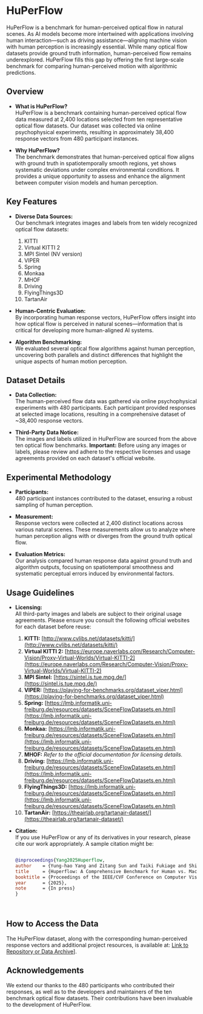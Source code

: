 

# HuPerFlow

HuPerFlow is a benchmark for human-perceived optical flow in natural scenes. As AI models become more intertwined with applications involving human interaction—such as driving assistance—aligning machine vision with human perception is increasingly essential. While many optical flow datasets provide ground truth information, human-perceived flow remains underexplored. HuPerFlow fills this gap by offering the first large-scale benchmark for comparing human-perceived motion with algorithmic predictions.

## Overview

- **What is HuPerFlow?**  
  HuPerFlow is a benchmark containing human-perceived optical flow data measured at 2,400 locations selected from ten representative optical flow datasets. Our dataset was collected via online psychophysical experiments, resulting in approximately 38,400 response vectors from 480 participant instances.

- **Why HuPerFlow?**  
  The benchmark demonstrates that human-perceived optical flow aligns with ground truth in spatiotemporally smooth regions, yet shows systematic deviations under complex environmental conditions. It provides a unique opportunity to assess and enhance the alignment between computer vision models and human perception.

## Key Features

- **Diverse Data Sources:**  
  Our benchmark integrates images and labels from ten widely recognized optical flow datasets:
  1. KITTI  
  2. Virtual KITTI 2  
  3. MPI Sintel (NV version)  
  4. VIPER  
  5. Spring  
  6. Monkaa  
  7. MHOF  
  8. Driving  
  9. FlyingThings3D  
  10. TartanAir

- **Human-Centric Evaluation:**  
  By incorporating human response vectors, HuPerFlow offers insight into how optical flow is perceived in natural scenes—information that is critical for developing more human-aligned AI systems.

- **Algorithm Benchmarking:**  
  We evaluated several optical flow algorithms against human perception, uncovering both parallels and distinct differences that highlight the unique aspects of human motion perception.

## Dataset Details

- **Data Collection:**  
  The human-perceived flow data was gathered via online psychophysical experiments with 480 participants. Each participant provided responses at selected image locations, resulting in a comprehensive dataset of ~38,400 response vectors.

- **Third-Party Data Notice:**  
  The images and labels utilized in HuPerFlow are sourced from the above ten optical flow benchmarks. **Important:** Before using any images or labels, please review and adhere to the respective licenses and usage agreements provided on each dataset's official website.

## Experimental Methodology

- **Participants:**  
  480 participant instances contributed to the dataset, ensuring a robust sampling of human perception.

- **Measurement:**  
  Response vectors were collected at 2,400 distinct locations across various natural scenes. These measurements allow us to analyze where human perception aligns with or diverges from the ground truth optical flow.

- **Evaluation Metrics:**  
  Our analysis compared human response data against ground truth and algorithm outputs, focusing on spatiotemporal smoothness and systematic perceptual errors induced by environmental factors.

## Usage Guidelines

- **Licensing:**  
  All third-party images and labels are subject to their original usage agreements. Please ensure you consult the following official websites for each dataset before reuse:
  1. **KITTI:** [http://www.cvlibs.net/datasets/kitti/](http://www.cvlibs.net/datasets/kitti/)  
  2. **Virtual KITTI 2:** [https://europe.naverlabs.com/Research/Computer-Vision/Proxy-Virtual-Worlds/Virtual-KITTI-2](https://europe.naverlabs.com/Research/Computer-Vision/Proxy-Virtual-Worlds/Virtual-KITTI-2)  
  3. **MPI Sintel:** [https://sintel.is.tue.mpg.de/](https://sintel.is.tue.mpg.de/)  
  4. **VIPER:** [https://playing-for-benchmarks.org/dataset_viper.html](https://playing-for-benchmarks.org/dataset_viper.html)  
  5. **Spring:** [https://lmb.informatik.uni-freiburg.de/resources/datasets/SceneFlowDatasets.en.html](https://lmb.informatik.uni-freiburg.de/resources/datasets/SceneFlowDatasets.en.html)  
  6. **Monkaa:** [https://lmb.informatik.uni-freiburg.de/resources/datasets/SceneFlowDatasets.en.html](https://lmb.informatik.uni-freiburg.de/resources/datasets/SceneFlowDatasets.en.html)  
  7. **MHOF:** *Refer to the official documentation for licensing details.*  
  8. **Driving:** [https://lmb.informatik.uni-freiburg.de/resources/datasets/SceneFlowDatasets.en.html](https://lmb.informatik.uni-freiburg.de/resources/datasets/SceneFlowDatasets.en.html)  
  9. **FlyingThings3D:** [https://lmb.informatik.uni-freiburg.de/resources/datasets/SceneFlowDatasets.en.html](https://lmb.informatik.uni-freiburg.de/resources/datasets/SceneFlowDatasets.en.html)  
  10. **TartanAir:** [https://theairlab.org/tartanair-dataset/](https://theairlab.org/tartanair-dataset/)

- **Citation:**  
  If you use HuPerFlow or any of its derivatives in your research, please cite our work appropriately. A sample citation might be:
  ```bibtex
  
  @inproceedings{Yang2025Huperflow,
  author    = {Yung-hao Yang and Zitang Sun and Taiki Fukiage and Shin’ya Nishida},
  title     = {Huperflow: A Comprehensive Benchmark for Human vs. Machine Motion Estimation Comparison},
  booktitle = {Proceedings of the IEEE/CVF Conference on Computer Vision and Pattern Recognition (CVPR)},
  year      = {2025},
  note      = {In press}
  }

    
  ```

## How to Access the Data

The HuPerFlow dataset, along with the corresponding human-perceived response vectors and additional project resources, is available at: [Link to Repository or Data Archive](https://huggingface.co/datasets/sunana/Huperflow)].


## Acknowledgements

We extend our thanks to the 480 participants who contributed their responses, as well as to the developers and maintainers of the ten benchmark optical flow datasets. Their contributions have been invaluable to the development of HuPerFlow.


